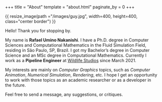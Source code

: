 +++
title = "About"
template = "about.html"
paginate_by = 0
+++

{{ resize_image(path ="/images/guy.jpg", width=400, height=400, class="center border") }}

Hello! Thank you for stopping by.

My name is **Rafael Umino Nakanishi**. I have a Ph.D. degree in Computer Sciences and Computational Mathematics in the Fluid Simulation Field, residing in São Paulo, SP, Brazil. I got my Bachelor’s degree in Computer Science and an MSc degree in Computational Mathematics. Currently I work as a **Pipeline Engineer** at [Wildlife Studios](https://wildlifestudios.com/) since March 2021.

My interests are mainly on *Computer Graphics* topics, such as *Computer Animation*, *Numerical Simulation*, *Rendering*, etc. I hope I get an opportunity to work with those topics as an academic researcher or as a developer in the future.

Feel free to send a message, any suggestions, or critiques.
